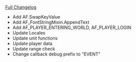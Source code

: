 [Full Changelog](https://github.com/enderneko/AbstractWidgets/compare/r8...53b3f600ace009672afdd77b098d34c94b5a1465)

- Add AF.SwapKeyValue
- Add AF_FontStringMixin.AppendText
- Add AF_PLAYER_ENTERING_WORLD, AF_PLAYER_LOGIN
- Update Locales
- Update unit functions
- Update player data
- Update range check
- Change callback debug prefix to "EVENT"

